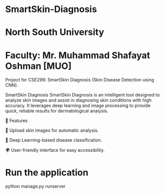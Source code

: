 # SmartSkin-Diagnosis

# North South University
# Faculty: Mr. Muhammad Shafayat Oshman [MUO]
Project for CSE299: SmartSkin Diagnosis (Skin Disease Detection using CNN).



SmartSkin Diagnosis
SmartSkin Diagnosis is an intelligent tool designed to analyze skin images and assist in diagnosing skin conditions with high accuracy.
It leverages deep learning and image processing to provide quick, reliable results for dermatological analysis.


🌟 Features

📸 Upload skin images for automatic analysis.

🧠 Deep Learning-based disease classification.

🌍 User-friendly interface for easy accessibility.


# Run the application
python manage.py runserver



